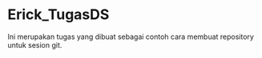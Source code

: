 # Erick_TugasDS
Ini merupakan tugas yang dibuat sebagai contoh cara membuat repository untuk sesion git.

